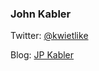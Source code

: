 ### John Kabler

Twitter: [@kwietlike](https://twitter.com/kwietlike)

Blog: [JP Kabler](http://jpkab.jit.su)